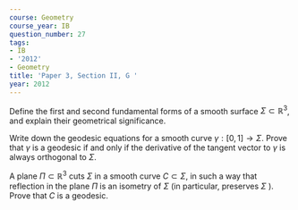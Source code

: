 ```yaml
---
course: Geometry
course_year: IB
question_number: 27
tags:
- IB
- '2012'
- Geometry
title: 'Paper 3, Section II, G '
year: 2012
---
```




Define the first and second fundamental forms of a smooth surface $\Sigma \subset \mathbb{R}^{3}$, and explain their geometrical significance.

Write down the geodesic equations for a smooth curve $\gamma:[0,1] \rightarrow \Sigma$. Prove that $\gamma$ is a geodesic if and only if the derivative of the tangent vector to $\gamma$ is always orthogonal to $\Sigma$.

A plane $\Pi \subset \mathbb{R}^{3}$ cuts $\Sigma$ in a smooth curve $C \subset \Sigma$, in such a way that reflection in the plane $\Pi$ is an isometry of $\Sigma$ (in particular, preserves $\Sigma$ ). Prove that $C$ is a geodesic.